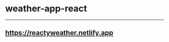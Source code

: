# weather-app-react

----------------------------
https://reactyweather.netlify.app
----------------------------
